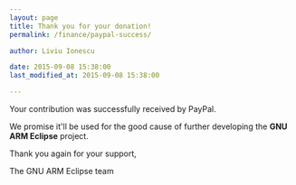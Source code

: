 ```yaml
---
layout: page
title: Thank you for your donation!
permalink: /finance/paypal-success/

author: Liviu Ionescu

date: 2015-09-08 15:38:00
last_modified_at: 2015-09-08 15:38:00

---
```


Your contribution was successfully received by PayPal.

We promise it'll be used for the good cause of further developing the **GNU ARM Eclipse** project.

Thank you again for your support,

The GNU ARM Eclipse team


